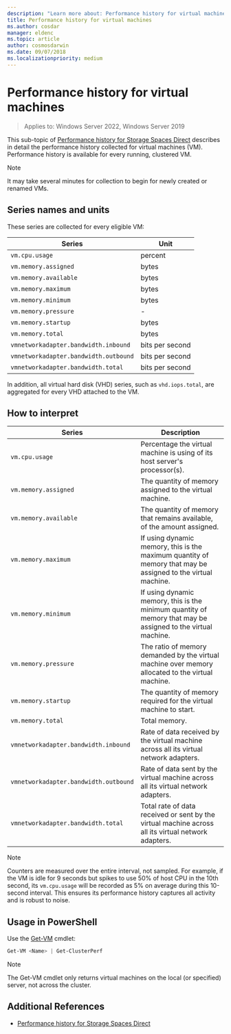 ```yaml
---
description: "Learn more about: Performance history for virtual machines"
title: Performance history for virtual machines
ms.author: cosdar
manager: eldenc
ms.topic: article
author: cosmosdarwin
ms.date: 09/07/2018
ms.localizationpriority: medium
---
```


# Performance history for virtual machines

>Applies to: Windows Server 2022, Windows Server 2019

This sub-topic of [Performance history for Storage Spaces Direct](performance-history.md) describes in detail the performance history collected for virtual machines (VM). Performance history is available for every running, clustered VM.

   > [!NOTE]
   > It may take several minutes for collection to begin for newly created or renamed VMs.

## Series names and units

These series are collected for every eligible VM:

| Series                            | Unit             |
|-----------------------------------|------------------|
| `vm.cpu.usage`                    | percent          |
| `vm.memory.assigned`              | bytes            |
| `vm.memory.available`             | bytes            |
| `vm.memory.maximum`               | bytes            |
| `vm.memory.minimum`               | bytes            |
| `vm.memory.pressure`              | -                |
| `vm.memory.startup`               | bytes            |
| `vm.memory.total`                 | bytes            |
| `vmnetworkadapter.bandwidth.inbound`  | bits per second |
| `vmnetworkadapter.bandwidth.outbound` | bits per second |
| `vmnetworkadapter.bandwidth.total`    | bits per second |

In addition, all virtual hard disk (VHD) series, such as `vhd.iops.total`, are aggregated for every VHD attached to the VM.

## How to interpret


| Series                            | Description                                                                                                  |
|-----------------------------------|--------------------------------------------------------------------------------------------------------------|
| `vm.cpu.usage`                    | Percentage the virtual machine is using of its host server's processor(s).                                   |
| `vm.memory.assigned`              | The quantity of memory assigned to the virtual machine.                                                      |
| `vm.memory.available`             | The quantity of memory that remains available, of the amount assigned.                                       |
| `vm.memory.maximum`               | If using dynamic memory, this is the maximum quantity of memory that may be assigned to the virtual machine. |
| `vm.memory.minimum`               | If using dynamic memory, this is the minimum quantity of memory that may be assigned to the virtual machine. |
| `vm.memory.pressure`              | The ratio of memory demanded by the virtual machine over memory allocated to the virtual machine.            |
| `vm.memory.startup`               | The quantity of memory required for the virtual machine to start.                                            |
| `vm.memory.total`                 | Total memory. |
| `vmnetworkadapter.bandwidth.inbound`  | Rate of data received by the virtual machine across all its virtual network adapters.                        |
| `vmnetworkadapter.bandwidth.outbound` | Rate of data sent by the virtual machine across all its virtual network adapters.                            |
| `vmnetworkadapter.bandwidth.total`    | Total rate of data received or sent by the virtual machine across all its virtual network adapters.          |

   > [!NOTE]
   > Counters are measured over the entire interval, not sampled. For example, if the VM is idle for 9 seconds but spikes to use 50% of host CPU in the 10th second, its `vm.cpu.usage` will be recorded as 5% on average during this 10-second interval. This ensures its performance history captures all activity and is robust to noise.

## Usage in PowerShell

Use the [Get-VM](/powershell/module/hyper-v/get-vm) cmdlet:

```PowerShell
Get-VM <Name> | Get-ClusterPerf
```

   > [!NOTE]
   > The Get-VM cmdlet only returns virtual machines on the local (or specified) server, not across the cluster.

## Additional References

- [Performance history for Storage Spaces Direct](performance-history.md)
